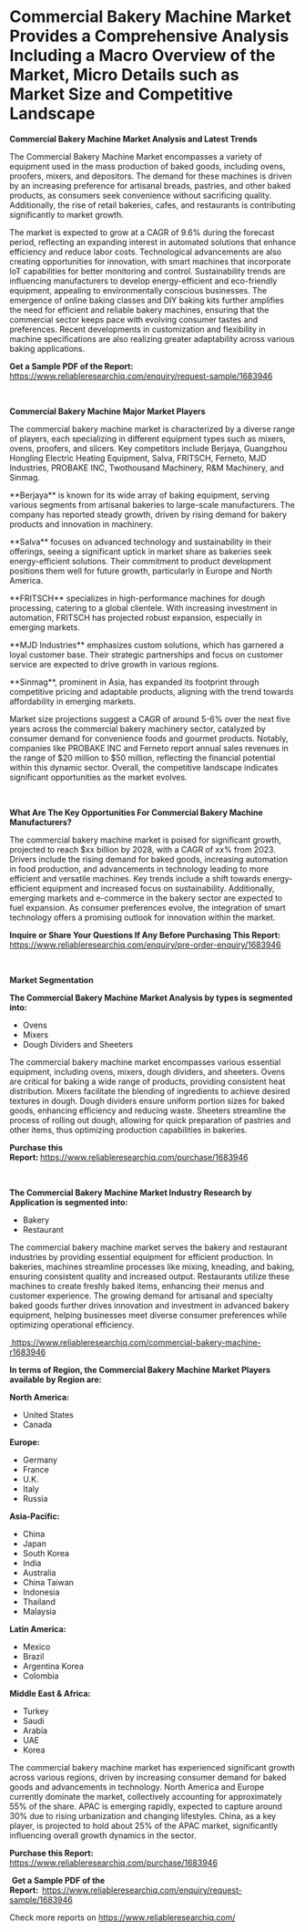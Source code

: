 <p><h1>Commercial Bakery Machine Market Provides a Comprehensive Analysis Including a Macro Overview of the Market, Micro Details such as Market Size and Competitive Landscape</h1></p><p><strong>Commercial Bakery Machine Market Analysis and Latest Trends</strong></p>
<p><p>The Commercial Bakery Machine Market encompasses a variety of equipment used in the mass production of baked goods, including ovens, proofers, mixers, and depositors. The demand for these machines is driven by an increasing preference for artisanal breads, pastries, and other baked products, as consumers seek convenience without sacrificing quality. Additionally, the rise of retail bakeries, cafes, and restaurants is contributing significantly to market growth.</p><p>The market is expected to grow at a CAGR of 9.6% during the forecast period, reflecting an expanding interest in automated solutions that enhance efficiency and reduce labor costs. Technological advancements are also creating opportunities for innovation, with smart machines that incorporate IoT capabilities for better monitoring and control. Sustainability trends are influencing manufacturers to develop energy-efficient and eco-friendly equipment, appealing to environmentally conscious businesses. The emergence of online baking classes and DIY baking kits further amplifies the need for efficient and reliable bakery machines, ensuring that the commercial sector keeps pace with evolving consumer tastes and preferences. Recent developments in customization and flexibility in machine specifications are also realizing greater adaptability across various baking applications.</p></p>
<p><strong>Get a Sample PDF of the Report:&nbsp;</strong> <a href="https://www.reliableresearchiq.com/enquiry/request-sample/1683946?utm_campaign=2810&utm_medium=2&utm_source=Github&utm_content=ia&utm_term=26032025&utm_id=commercial-bakery-machine">https://www.reliableresearchiq.com/enquiry/request-sample/1683946</a></p>
<p>&nbsp;</p>
<p><strong>Commercial Bakery Machine Major Market Players</strong></p>
<p><p>The commercial bakery machine market is characterized by a diverse range of players, each specializing in different equipment types such as mixers, ovens, proofers, and slicers. Key competitors include Berjaya, Guangzhou Hongling Electric Heating Equipment, Salva, FRITSCH, Ferneto, MJD Industries, PROBAKE INC, Twothousand Machinery, R&M Machinery, and Sinmag.</p><p>**Berjaya** is known for its wide array of baking equipment, serving various segments from artisanal bakeries to large-scale manufacturers. The company has reported steady growth, driven by rising demand for bakery products and innovation in machinery. </p><p>**Salva** focuses on advanced technology and sustainability in their offerings, seeing a significant uptick in market share as bakeries seek energy-efficient solutions. Their commitment to product development positions them well for future growth, particularly in Europe and North America.</p><p>**FRITSCH** specializes in high-performance machines for dough processing, catering to a global clientele. With increasing investment in automation, FRITSCH has projected robust expansion, especially in emerging markets.</p><p>**MJD Industries** emphasizes custom solutions, which has garnered a loyal customer base. Their strategic partnerships and focus on customer service are expected to drive growth in various regions.</p><p>**Sinmag**, prominent in Asia, has expanded its footprint through competitive pricing and adaptable products, aligning with the trend towards affordability in emerging markets.</p><p>Market size projections suggest a CAGR of around 5-6% over the next five years across the commercial bakery machinery sector, catalyzed by consumer demand for convenience foods and gourmet products. Notably, companies like PROBAKE INC and Ferneto report annual sales revenues in the range of $20 million to $50 million, reflecting the financial potential within this dynamic sector. Overall, the competitive landscape indicates significant opportunities as the market evolves.</p></p>
<p>&nbsp;</p>
<p><strong>What Are The Key Opportunities For Commercial Bakery Machine Manufacturers?</strong></p>
<p><p>The commercial bakery machine market is poised for significant growth, projected to reach $xx billion by 2028, with a CAGR of xx% from 2023. Drivers include the rising demand for baked goods, increasing automation in food production, and advancements in technology leading to more efficient and versatile machines. Key trends include a shift towards energy-efficient equipment and increased focus on sustainability. Additionally, emerging markets and e-commerce in the bakery sector are expected to fuel expansion. As consumer preferences evolve, the integration of smart technology offers a promising outlook for innovation within the market.</p></p>
<p><strong>Inquire or Share Your Questions If Any Before Purchasing This Report:</strong> <a href="https://www.reliableresearchiq.com/enquiry/pre-order-enquiry/1683946?utm_campaign=2810&utm_medium=2&utm_source=Github&utm_content=ia&utm_term=26032025&utm_id=commercial-bakery-machine">https://www.reliableresearchiq.com/enquiry/pre-order-enquiry/1683946</a></p>
<p>&nbsp;</p>
<p><strong>Market Segmentation</strong></p>
<p><strong>The Commercial Bakery Machine Market Analysis by types is segmented into:</strong></p>
<p><ul><li>Ovens</li><li>Mixers</li><li>Dough Dividers and Sheeters</li></ul></p>
<p><p>The commercial bakery machine market encompasses various essential equipment, including ovens, mixers, dough dividers, and sheeters. Ovens are critical for baking a wide range of products, providing consistent heat distribution. Mixers facilitate the blending of ingredients to achieve desired textures in dough. Dough dividers ensure uniform portion sizes for baked goods, enhancing efficiency and reducing waste. Sheeters streamline the process of rolling out dough, allowing for quick preparation of pastries and other items, thus optimizing production capabilities in bakeries.</p></p>
<p><strong>Purchase this Report:&nbsp;</strong><a href="https://www.reliableresearchiq.com/purchase/1683946?utm_campaign=2810&utm_medium=2&utm_source=Github&utm_content=ia&utm_term=26032025&utm_id=commercial-bakery-machine">https://www.reliableresearchiq.com/purchase/1683946</a></p>
<p>&nbsp;</p>
<p><strong>The Commercial Bakery Machine Market Industry Research by Application is segmented into:</strong></p>
<p><ul><li>Bakery</li><li>Restaurant</li></ul></p>
<p><p>The commercial bakery machine market serves the bakery and restaurant industries by providing essential equipment for efficient production. In bakeries, machines streamline processes like mixing, kneading, and baking, ensuring consistent quality and increased output. Restaurants utilize these machines to create freshly baked items, enhancing their menus and customer experience. The growing demand for artisanal and specialty baked goods further drives innovation and investment in advanced bakery equipment, helping businesses meet diverse consumer preferences while optimizing operational efficiency.</p></p>
<p><a href="https://www.reliableresearchiq.com/commercial-bakery-machine-r1683946?utm_campaign=2810&utm_medium=2&utm_source=Github&utm_content=ia&utm_term=26032025&utm_id=commercial-bakery-machine">&nbsp;https://www.reliableresearchiq.com/commercial-bakery-machine-r1683946</a></p>
<p><strong>In terms of Region, the Commercial Bakery Machine Market Players available by Region are:</strong></p>
<p>
    <p> <strong> North America: </strong>
        <ul>
            <li>United States</li>
            <li>Canada</li>
        </ul>
        </p> 
    <p> <strong> Europe: </strong>
        <ul>
            <li>Germany</li>
            <li>France</li>
            <li>U.K.</li>
            <li>Italy</li>
            <li>Russia</li>
        </ul>
        </p> 
    <p> <strong> Asia-Pacific: </strong>
        <ul>
            <li>China</li>
            <li>Japan</li>
            <li>South Korea</li>
            <li>India</li>
            <li>Australia</li>
            <li>China Taiwan</li>
            <li>Indonesia</li>
            <li>Thailand</li>
            <li>Malaysia</li>
        </ul>
        </p> 
    <p> <strong> Latin America: </strong>
        <ul>
            <li>Mexico</li>
            <li>Brazil</li>
            <li>Argentina Korea</li>
            <li>Colombia</li>
        </ul>
        </p> 
    <p> <strong> Middle East & Africa: </strong>
        <ul>
            <li>Turkey</li>
            <li>Saudi</li>
            <li>Arabia</li>
            <li>UAE</li>
            <li>Korea</li>
        </ul>
    </p>
    </p>
<p><p>The commercial bakery machine market has experienced significant growth across various regions, driven by increasing consumer demand for baked goods and advancements in technology. North America and Europe currently dominate the market, collectively accounting for approximately 55% of the share. APAC is emerging rapidly, expected to capture around 30% due to rising urbanization and changing lifestyles. China, as a key player, is projected to hold about 25% of the APAC market, significantly influencing overall growth dynamics in the sector.</p></p>
<p><strong>Purchase this Report: </strong><a href="https://www.reliableresearchiq.com/purchase/1683946?utm_campaign=2810&utm_medium=2&utm_source=Github&utm_content=ia&utm_term=26032025&utm_id=commercial-bakery-machine">https://www.reliableresearchiq.com/purchase/1683946</a></p>
<p>&nbsp;<strong>Get a Sample PDF of the Report:&nbsp;&nbsp;</strong><a href="https://www.reliableresearchiq.com/enquiry/request-sample/1683946?utm_campaign=2810&utm_medium=2&utm_source=Github&utm_content=ia&utm_term=26032025&utm_id=commercial-bakery-machine">https://www.reliableresearchiq.com/enquiry/request-sample/1683946</a></p>
<p><strong></strong></p>
<p>Check more reports on <a href="https://www.reliableresearchiq.com/?utm_campaign=2810&utm_medium=2&utm_source=Github&utm_content=ia&utm_term=26032025&utm_id=commercial-bakery-machine">https://www.reliableresearchiq.com/</a></p>